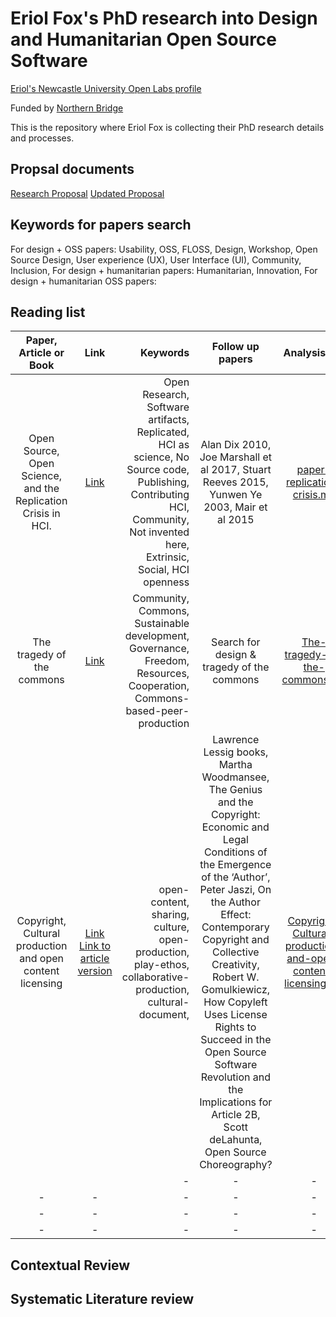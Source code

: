 # Eriol Fox's PhD research into Design and Humanitarian Open Source Software

[Eriol's Newcastle University Open Labs profile](https://openlab.ncl.ac.uk/people/eriol-fox/)

Funded by [Northern Bridge](http://www.northernbridge.ac.uk/)

This is the repository where Eriol Fox is collecting their PhD research details and processes.


## Propsal documents

[Research Proposal](https://github.com/Erioldoesdesign/Design_HOSS_PhD/blob/main/PhD-proposal-2020.md)
[Updated Proposal](https://github.com/Erioldoesdesign/Design_HOSS_PhD/blob/main/research-proposal-versions/Research%20project%20proposal.pdf)


## Keywords for papers search
For design + OSS papers: Usability, OSS, FLOSS, Design, Workshop, Open Source Design, User experience (UX), User Interface (UI), Community, Inclusion, 
For design + humanitarian papers: Humanitarian, Innovation,
For design + humanitarian OSS papers: 



## Reading list

| Paper, Article or Book  | Link | Keywords   | Follow up papers | Analysis MD | Notes|
|:--------------:|:----------------------:| ----------:|:-------------:|:-------------:| ------------:|
| Open Source, Open Science, and the Replication Crisis in HCI. | [Link](https://dl.acm.org/doi/10.1145/3170427.3188395)| Open Research, Software artifacts, Replicated, HCI as science, No Source code, Publishing, Contributing HCI, Community, Not invented here, Extrinsic, Social, HCI openness          | Alan Dix 2010, Joe Marshall et al 2017, Stuart Reeves 2015, Yunwen Ye 2003, Mair et al 2015  | [paper-replication-crisis.md](https://github.com/Erioldoesdesign/Design_HOSS_PhD/blob/main/paper-replication-crisis.md) | Look at R Studio's OSS contributions            |
| The tragedy of the commons | [Link](https://en.wikipedia.org/wiki/Tragedy_of_the_commons)| Community, Commons, Sustainable development, Governance, Freedom, Resources, Cooperation, Commons-based-peer-production| Search for design & tragedy of the commons| [The-tragedy-of-the-commons.md](https://github.com/Erioldoesdesign/Design_HOSS_PhD/blob/main/The-tragedy-of-the-commons.md)| Consider what the commons means to designers, peer production and governance.|
| Copyright, Cultural production and open content licensing| [Link](http://ijlt.in/wp-content/uploads/2015/08/Liang-Copyright-Cultural-Production-and-Open-Content-Licensing-1-Indian-J.-L.-Tech.-96.pdf)  [Link to article version](https://altlawforum.org/publications/copyright-cultural-production-and-open-content-licensing/)| open-content, sharing, culture, open-production, play-ethos, collaborative-production, cultural-document, | Lawrence Lessig books, Martha Woodmansee, The Genius and the Copyright: Economic and Legal Conditions of the Emergence of the ‘Author’, Peter Jaszi, On the Author Effect: Contemporary Copyright and Collective Creativity, Robert W. Gomulkiewicz, How Copyleft Uses License Rights to Succeed in the Open Source Software Revolution and the Implications for Article 2B, Scott deLahunta, Open Source Choreography? | [Copyright-Cultural-production-and-open-content-licensing.md  ](https://github.com/Erioldoesdesign/Design_HOSS_PhD/blob/main/Copyright-Cultural-production-and-open-content-licensing.md)| Explore: Fuzzy communities, copyleft, Lawrence Lessig, Coregraphical FLOSS, authorial, reciprocity, piracy, Async distance collaboration,'endless act of collaboration, Globalisation, 'free' as in freedom|  
|          |             | -          | -             | -             | -            |
| -             | -             | -          | -             | -             | -            |
| -           | -             | -          | -             | -             | -            |
| -             | -             | -          | -             | -             | -            |



## Contextual Review


## Systematic Literature review

